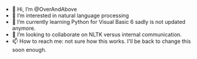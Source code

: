 - 👋 Hi, I’m @OverAndAbove
- 👀 I’m interested in natural language processing
- 🌱 I’m currently learning Python for Visual Basic 6 sadly is not updated anymore.
- 💞️ I’m looking to collaborate on NLTK versus internal communication.
- 📫 How to reach me: not sure how this works. I'll be back to change this soon enough.

<!---
OverAndAbove/OverAndAbove is a ✨ special ✨ repository because its `README.md` (this file) appears on your GitHub profile.
You can click the Preview link to take a look at your changes.
--->
